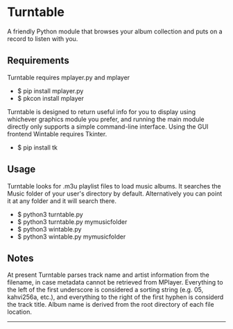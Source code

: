 # Turntable
A friendly Python module that browses your album collection and puts on
a record to listen with you.

## Requirements
Turntable requires mplayer.py and mplayer

* $ pip install mplayer.py
* $ pkcon install mplayer

Turntable is designed to return useful info for you to display using
whichever graphics module you prefer, and running the main module
directly only supports a simple command-line interface. Using the
GUI frontend Wintable requires Tkinter.

* $ pip install tk

## Usage
Turntable looks for .m3u playlist files to load music albums. It
searches the Music folder of your user's directory by default.
Alternatively you can point it at any folder and it will search there.

* $ python3 turntable.py
* $ python3 turntable.py mymusicfolder
* $ python3 wintable.py
* $ python3 wintable.py mymusicfolder

## Notes
At present Turntable parses track name and artist information from the
filename, in case metadata cannot be retrieved from MPlayer. Everything
to the left of the first underscore is considered a sorting string
(e.g. 05, kahvi256a, etc.), and everything to the right of the first
hyphen is considerd the track title. Album name is derived from the root
directory of each file location.

------    ----    ----    ----    ----    ----    ----    ----    ------
